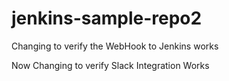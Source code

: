 # jenkins-sample-repo2

Changing to verify the WebHook to Jenkins works

Now Changing to verify Slack Integration Works
